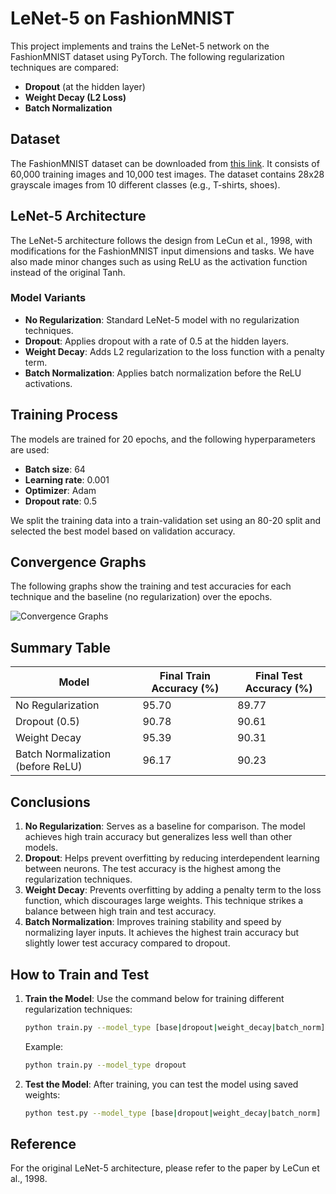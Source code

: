 # LeNet-5 on FashionMNIST

This project implements and trains the LeNet-5 network on the FashionMNIST dataset using PyTorch. The following regularization techniques are compared:

- **Dropout** (at the hidden layer)
- **Weight Decay (L2 Loss)**
- **Batch Normalization**

## Dataset

The FashionMNIST dataset can be downloaded from [this link](https://github.com/zalandoresearch/fashion-mnist). It consists of 60,000 training images and 10,000 test images. The dataset contains 28x28 grayscale images from 10 different classes (e.g., T-shirts, shoes).

## LeNet-5 Architecture

The LeNet-5 architecture follows the design from LeCun et al., 1998, with modifications for the FashionMNIST input dimensions and tasks. We have also made minor changes such as using ReLU as the activation function instead of the original Tanh.

### Model Variants

- **No Regularization**: Standard LeNet-5 model with no regularization techniques.
- **Dropout**: Applies dropout with a rate of 0.5 at the hidden layers.
- **Weight Decay**: Adds L2 regularization to the loss function with a penalty term.
- **Batch Normalization**: Applies batch normalization before the ReLU activations.

## Training Process

The models are trained for 20 epochs, and the following hyperparameters are used:

- **Batch size**: 64
- **Learning rate**: 0.001
- **Optimizer**: Adam 
- **Dropout rate**: 0.5

We split the training data into a train-validation set using an 80-20 split and selected the best model based on validation accuracy.

## Convergence Graphs

The following graphs show the training and test accuracies for each technique and the baseline (no regularization) over the epochs.

![Convergence Graphs](convergence_graphs-2.png)

## Summary Table

| Model                                    | Final Train Accuracy (%) | Final Test Accuracy (%) |
|------------------------------------------|--------------------------|-------------------------|
| No Regularization                        | 95.70                    | 89.77                   |
| Dropout (0.5)                            | 90.78                    | 90.61                   |
| Weight Decay                             | 95.39                    | 90.31                   |
| Batch Normalization (before ReLU)        | 96.17                    | 90.23                   |

## Conclusions

1. **No Regularization**: Serves as a baseline for comparison. The model achieves high train accuracy but generalizes less well than other models.
2. **Dropout**: Helps prevent overfitting by reducing interdependent learning between neurons. The test accuracy is the highest among the regularization techniques.
3. **Weight Decay**: Prevents overfitting by adding a penalty term to the loss function, which discourages large weights. This technique strikes a balance between high train and test accuracy.
4. **Batch Normalization**: Improves training stability and speed by normalizing layer inputs. It achieves the highest train accuracy but slightly lower test accuracy compared to dropout.

## How to Train and Test

1. **Train the Model**: Use the command below for training different regularization techniques:
    ```bash
    python train.py --model_type [base|dropout|weight_decay|batch_norm]
    ```
    Example:
    ```bash
    python train.py --model_type dropout
    ```

2. **Test the Model**: After training, you can test the model using saved weights:
    ```bash
    python test.py --model_type [base|dropout|weight_decay|batch_norm] --weights_path ./saved_models/[model_name]_best.pth
    ```

## Reference

For the original LeNet-5 architecture, please refer to the paper by LeCun et al., 1998.
